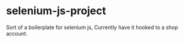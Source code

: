 # selenium-js-project
Sort of a boilerplate for selenium js, Currently have it hooked to a shop account. 

